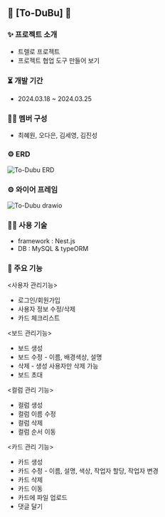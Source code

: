## 🍙 [To-DuBu] 🍙

### ✨ 프로젝트 소개

- 트렐로 프로젝트
- 프로젝트 협업 도구 만들어 보기

### ⏳️ 개발 기간

- 2024.03.18 ~ 2024.03.25

### 👩‍💻 멤버 구성

- 최혜원, 오다은, 김세영, 김진성

### ⚙️ ERD

![To-Dubu ERD](https://github.com/choobao/chillinker/assets/154485888/53d2ea35-02b5-4059-b30d-9d2e7c43d7bd)

### ⚙ 와이어 프레임

![To-Dubu drawio](https://github.com/choobao/chillinker/assets/154485888/62c46444-0605-4255-b8e7-7f92fd9654be)

### 👩‍💻 사용 기술

- framework : Nest.js
- DB : MySQL & typeORM

### 📌 주요 기능

<사용자 관리기능>

- 로그인/회원가입
- 사용자 정보 수정/삭제
- 카드 체크리스트

<보드 관리기능>

- 보드 생성
- 보드 수정 - 이름, 배경색상, 설명
- 삭제 - 생성 사용자만 삭제 가능
- 보드 초대

<컬럼 관리 기능>

- 컬럼 생성
- 컬럼 이름 수정
- 컬럼 삭제
- 컬럼 순서 이동

<카드 관리 기능>

- 카드 생성
- 카드 수정 - 이름, 설명, 색상, 작업자 할당, 작업자 변경
- 카드 삭제
- 카드 이동
- 카드에 파일 업로드
- 댓글 달기
